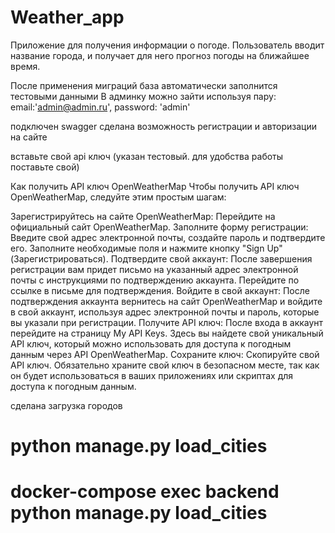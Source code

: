 # Weather_app
Приложение для получения информации о погоде. Пользователь вводит название города,  и получает для него прогноз погоды на ближайшее время.


После применения миграций база автоматически заполнится тестовыми данными
В админку можно зайти используя пару:
email:'admin@admin.ru',
password: 'admin'


подключен swagger
сделана возможность регистрации и авторизации на сайте


вставьте свой api ключ (указан тестовый. для удобства работы поставьте свой)


Как получить API ключ OpenWeatherMap
Чтобы получить API ключ OpenWeatherMap, следуйте этим простым шагам:

Зарегистрируйтесь на сайте OpenWeatherMap: Перейдите на официальный сайт OpenWeatherMap.
Заполните форму регистрации: Введите свой адрес электронной почты, создайте пароль и подтвердите его. Заполните необходимые поля и нажмите кнопку "Sign Up" (Зарегистрироваться).
Подтвердите свой аккаунт: После завершения регистрации вам придет письмо на указанный адрес электронной почты с инструкциями по подтверждению аккаунта. Перейдите по ссылке в письме для подтверждения.
Войдите в свой аккаунт: После подтверждения аккаунта вернитесь на сайт OpenWeatherMap и войдите в свой аккаунт, используя адрес электронной почты и пароль, которые вы указали при регистрации.
Получите API ключ: После входа в аккаунт перейдите на страницу My API Keys. Здесь вы найдете свой уникальный API ключ, который можно использовать для доступа к погодным данным через API OpenWeatherMap.
Сохраните ключ: Скопируйте свой API ключ. Обязательно храните свой ключ в безопасном месте, так как он будет использоваться в ваших приложениях или скриптах для доступа к погодным данным.


сделана загрузка городов
# python manage.py load_cities
# docker-compose exec backend python manage.py load_cities